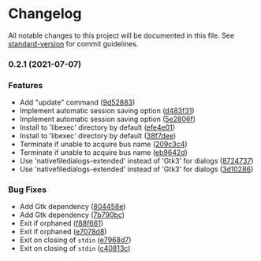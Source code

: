 # Changelog

All notable changes to this project will be documented in this file. See [standard-version](https://github.com/conventional-changelog/standard-version) for commit guidelines.

### 0.2.1 (2021-07-07)


### Features

* Add "update" command ([9d52883](https://github.com/paysonwallach/amber-bridge/commit/9d52883e435011394aba66d8e8e4d4d5cf86c969))
* Implement automatic session saving option ([d483f31](https://github.com/paysonwallach/amber-bridge/commit/d483f312e6e14cbf21b6d1bbc78425087c294914))
* Implement automatic session saving option ([5e2806f](https://github.com/paysonwallach/amber-bridge/commit/5e2806ff95547563433997001fafa18b2cca9dfe))
* Install to 'libexec' directory by default ([efe4e01](https://github.com/paysonwallach/amber-bridge/commit/efe4e019710690f57aac9507e575dca97f84e26f))
* Install to 'libexec' directory by default ([38f7dee](https://github.com/paysonwallach/amber-bridge/commit/38f7deecb5e6de0e6d5f263b8736e56edecbbc56))
* Terminate if unable to acquire bus name ([209c3c4](https://github.com/paysonwallach/amber-bridge/commit/209c3c436bed93162bd79d8733cd31198d8434fc))
* Terminate if unable to acquire bus name ([eb9642d](https://github.com/paysonwallach/amber-bridge/commit/eb9642d80fdd2d0bfc412437a0eceaf1cf17e2fb))
* Use 'nativefiledialogs-extended' instead of 'Gtk3' for dialogs ([8724737](https://github.com/paysonwallach/amber-bridge/commit/8724737dd5e9144299199bbab9e592c666f7e1c1))
* Use 'nativefiledialogs-extended' instead of 'Gtk3' for dialogs ([3d10286](https://github.com/paysonwallach/amber-bridge/commit/3d10286d75288e8bb0720a56e65f189217e90f1d))


### Bug Fixes

* Add Gtk dependency ([804458e](https://github.com/paysonwallach/amber-bridge/commit/804458ec5aa9258918170fa07b3bb0e3765f8201))
* Add Gtk dependency ([7b790bc](https://github.com/paysonwallach/amber-bridge/commit/7b790bc2665826708542678eacabacee109dd58c))
* Exit if orphaned ([f88f661](https://github.com/paysonwallach/amber-bridge/commit/f88f66119dfbed4994571394e470280148c6a5a9))
* Exit if orphaned ([e7078d8](https://github.com/paysonwallach/amber-bridge/commit/e7078d84a266246727a5cb2c79437da39bc0cb57))
* Exit on closing of `stdin` ([e7968d7](https://github.com/paysonwallach/amber-bridge/commit/e7968d7a256ae561740609a439c9e8bbd3639add))
* Exit on closing of `stdin` ([c40813c](https://github.com/paysonwallach/amber-bridge/commit/c40813c3ab2f64e61810992938ca5b243e9fe183))
